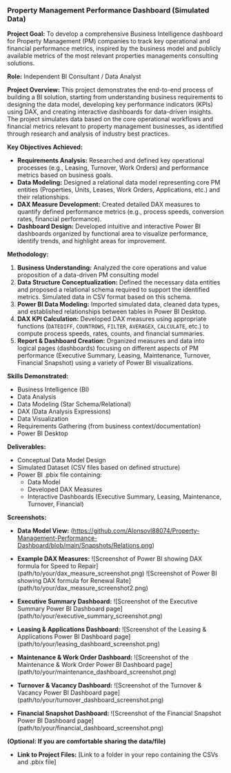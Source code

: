 ### Property Management Performance Dashboard (Simulated Data)

**Project Goal:** To develop a comprehensive Business Intelligence dashboard for Property Management (PM) companies to track key operational and financial performance metrics, inspired by the business model and publicly available metrics of the most relevant properties managements consulting solutions.

**Role:** Independent BI Consultant / Data Analyst

**Project Overview:**
This project demonstrates the end-to-end process of building a BI solution, starting from understanding business requirements to designing the data model, developing key performance indicators (KPIs) using DAX, and creating interactive dashboards for data-driven insights. The project simulates data based on the core operational workflows and financial metrics relevant to property management businesses, as identified through research and analysis of industry best practices.

**Key Objectives Achieved:**

*   **Requirements Analysis:** Researched and defined key operational processes (e.g., Leasing, Turnover, Work Orders) and performance metrics based on business goals.
*   **Data Modeling:** Designed a relational data model representing core PM entities (Properties, Units, Leases, Work Orders, Applications, etc.) and their relationships.
*   **DAX Measure Development:** Created detailed DAX measures to quantify defined performance metrics (e.g., process speeds, conversion rates, financial performance).
*   **Dashboard Design:** Developed intuitive and interactive Power BI dashboards organized by functional area to visualize performance, identify trends, and highlight areas for improvement.

**Methodology:**

1.  **Business Understanding:** Analyzed the core operations and value proposition of a data-driven PM consulting model
2.  **Data Structure Conceptualization:** Defined the necessary data entities and proposed a relational schema required to support the identified metrics. Simulated data in CSV format based on this schema.
3.  **Power BI Data Modeling:** Imported simulated data, cleaned data types, and established relationships between tables in Power BI Desktop.
4.  **DAX KPI Calculation:** Developed DAX measures using appropriate functions (`DATEDIFF`, `COUNTROWS`, `FILTER`, `AVERAGEX`, `CALCULATE`, etc.) to compute process speeds, rates, counts, and financial summaries.
5.  **Report & Dashboard Creation:** Organized measures and data into logical pages (dashboards) focusing on different aspects of PM performance (Executive Summary, Leasing, Maintenance, Turnover, Financial Snapshot) using a variety of Power BI visualizations.

**Skills Demonstrated:**

*   Business Intelligence (BI)
*   Data Analysis
*   Data Modeling (Star Schema/Relational)
*   DAX (Data Analysis Expressions)
*   Data Visualization
*   Requirements Gathering (from business context/documentation)
*   Power BI Desktop

**Deliverables:**

*   Conceptual Data Model Design
*   Simulated Dataset (CSV files based on defined structure)
*   Power BI .pbix file containing:
    *   Data Model
    *   Developed DAX Measures
    *   Interactive Dashboards (Executive Summary, Leasing, Maintenance, Turnover, Financial)

**Screenshots:**

*   **Data Model View:**
   (https://github.com/Alonsovl88074/Property-Management-Performance-Dashboard/blob/main/Snapshots/Relations.png)

*   **Example DAX Measures:**
    ![Screenshot of Power BI showing DAX formula for Speed to Repair]
    (path/to/your/dax_measure_screenshot.png)
    ![Screenshot of Power BI showing DAX formula for Renewal Rate]
    (path/to/your/dax_measure_screenshot2.png)

*   **Executive Summary Dashboard:**
    ![Screenshot of the Executive Summary Power BI Dashboard page]
    (path/to/your/executive_summary_screenshot.png)

*   **Leasing & Applications Dashboard:**
    ![Screenshot of the Leasing & Applications Power BI Dashboard page]
    (path/to/your/leasing_dashboard_screenshot.png)

*   **Maintenance & Work Order Dashboard:**
    ![Screenshot of the Maintenance & Work Order Power BI Dashboard page]
    (path/to/your/maintenance_dashboard_screenshot.png)

*   **Turnover & Vacancy Dashboard:**
    ![Screenshot of the Turnover & Vacancy Power BI Dashboard page]
    (path/to/your/turnover_dashboard_screenshot.png)

*   **Financial Snapshot Dashboard:**
    ![Screenshot of the Financial Snapshot Power BI Dashboard page]
    (path/to/your/financial_dashboard_screenshot.png)

**(Optional: If you are comfortable sharing the data/file)**

*   **Link to Project Files:** [Link to a folder in your repo containing the CSVs and .pbix file]

